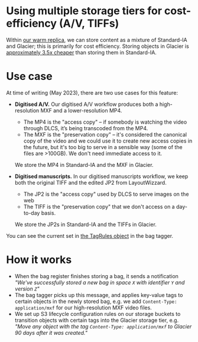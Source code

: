 # Using multiple storage tiers for cost-efficiency (A/V, TIFFs)

Within [our warm replica](https://app.gitbook.com/o/-LumfFcEMKx4gYXKAZTQ/s/5fJiiTl4PgHkFAzFiHc8/~/changes/1/wellcome-specific-information/our-storage-configuration/replica-configuration), we can store content as a mixture of Standard-IA and Glacier; this is primarily for cost efficiency. Storing objects in Glacier is [approximately 3.5x cheaper](https://aws.amazon.com/s3/pricing/) than storing them in Standard-IA.

# Use case

At time of writing (May 2023), there are two use cases for this feature:

*   **Digitised A/V.** Our digitised A/V workflow produces both a high-resolution MXF and a lower-resolution MP4.

    -   The MP4 is the "access copy" – if somebody is watching the video through DLCS, it’s being transcoded from the MP4.
    -   The MXF is the "preservation copy" – it's considered the canonical copy of the video and we could use it to create new access copies in the future, but it's too big to serve in a sensible way (some of the files are >100GB). We don't need immediate access to it.

    We store the MP4 in Standard-IA and the MXF in Glacier.

*   **Digitised manuscripts.** In our digitised manuscripts workflow, we keep both the original TIFF and the edited JP2 from LayoutWizzard.

    -   The JP2 is the "access copy" used by DLCS to serve images on the web
    -   The TIFF is the "preservation copy" that we don't access on a day-to-day basis.

    We store the JP2s in Standard-IA and the TIFFs in Glacier.

You can see the current set in [the TagRules object](https://github.com/wellcomecollection/storage-service/blob/main/bag_tagger/src/main/scala/weco/storage_service/bag_tagger/services/TagRules.scala) in the bag tagger.

# How it works

*   When the bag register finishes storing a bag, it sends a notification *"We've successfully stored a new bag in space `X` with identifier `Y` and version `Z`"*
*   The bag tagger picks up this message, and applies key-value tags to certain objects in the newly stored bag, e.g. we add `Content-Type: application/mxf` for our high-resolution MXF video files.
*   We set up S3 lifecycle configuration rules on our storage buckets to transition objects with certain tags into the Glacier storage tier, e.g. *"Move any object with the tag `Content-Type: application/mxf` to Glacier 90 days after it was created."*
